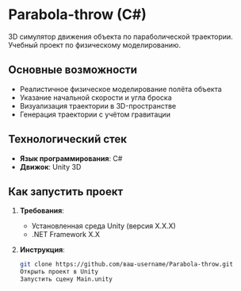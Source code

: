 #     Parabola-throw (C#)

3D симулятор движения объекта по параболической траектории. Учебный проект по физическому моделированию.

## Основные возможности
- Реалистичное физическое моделирование полёта объекта
- Указание начальной скорости и угла броска
- Визуализация траектории в 3D-пространстве
- Генерация траектории с учётом гравитации

## Технологический стек
- **Язык программирования**: C#
- **Движок**: Unity 3D

## Как запустить проект
1. **Требования**:
   - Установленная среда Unity (версия X.X.X)
   - .NET Framework X.X

2. **Инструкция**:
   ```bash
   git clone https://github.com/ваш-username/Parabola-throw.git
   Открыть проект в Unity
   Запустить сцену Main.unity

